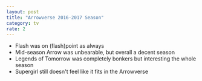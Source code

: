 ```yaml
---
layout: post
title: "Arrowverse 2016-2017 Season"
category: tv
rate: 2
---
```


- Flash was on (flash)point as always
- Mid-season Arrow was unbearable, but overall a decent season
- Legends of Tomorrow was completely bonkers but interesting the whole season
- Supergirl still doesn't feel like it fits in the Arrowverse
